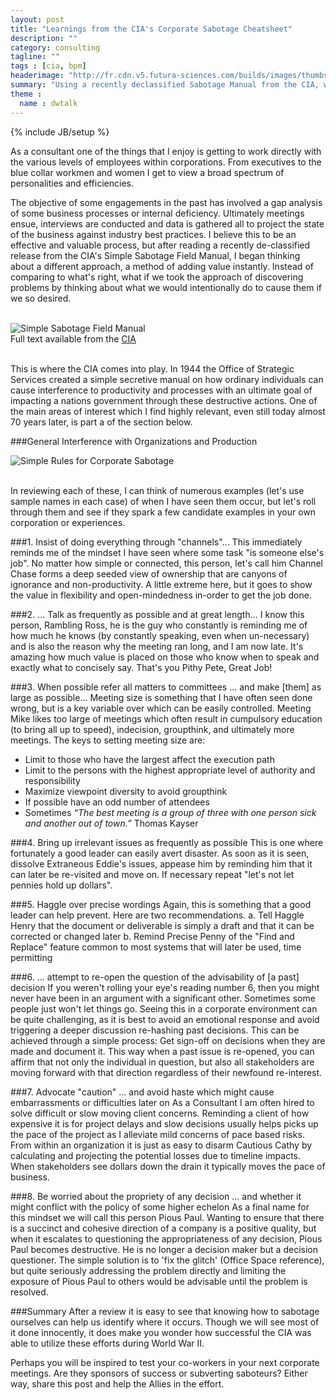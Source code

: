 ```yaml
---
layout: post
title: "Learnings from the CIA's Corporate Sabotage Cheatsheet"
description: ""
category: consulting
tagline: ""
tags : [cia, bpm]
headerimage: "http://fr.cdn.v5.futura-sciences.com/builds/images/thumbs/2/21b967d6d8_29240_station%20spatiale%201883_NASA%20Ames%20Research%20Center.jpg"
summary: "Using a recently declassified Sabotage Manual from the CIA, we can begin to understand corporate problems not by thinking about best practices, but instead thinking about destructive processes"
theme :
  name : dwtalk
---
```

{% include JB/setup %}

As a consultant one of the things that I enjoy is getting to work directly with the various levels of employees within corporations. From executives to the blue collar workmen and women I get to view a broad spectrum of personalities and efficiencies.

The objective of some engagements in the past has involved a gap analysis of some business processes or internal deficiency. Ultimately meetings ensue, interviews are conducted and data is gathered all to project the state of the business against industry best practices. I believe this to be an effective and valuable process, but after reading a recently de-classified release from the CIA's Simple Sabotage Field Manual, I began thinking about a different approach, a method of adding value instantly. Instead of comparing to what's right, what if we took the approach of discovering problems by thinking about what we would intentionally do to cause them if we so desired.

<br />
<div class="row text-center">
	<img src="{{ ASSET_PATH }}/img/title.png" class="" alt="Simple Sabotage Field Manual" /><br />
	Full text available from the <a href="https://www.cia.gov/news-information/featured-story-archive/2012-featured-story-archive/CleanedUOSSSimpleSabotage_sm.pdf">CIA</a>
</div>
<br />


This is where the CIA comes into play. In 1944 the Office of Strategic Services created a simple secretive manual on how ordinary individuals can cause interference to productivity and processes with an ultimate goal of impacting a nations government through these destructive actions. One of the main areas of interest which I find highly relevant, even still today almost 70 years later, is part a of the section below.

###General Interference with Organizations and Production
<br />
<div class="row text-center">
	<img src="{{ ASSET_PATH }}/img/corpsabotage.png" class="" alt="Simple Rules for Corporate Sabotage" />
</div>
<br />


In reviewing each of these, I can think of numerous examples (let's use sample names in each case) of when I have seen them occur, but let's roll through them and see if they spark a few candidate examples in your own corporation or experiences.

###1. Insist of doing everything through "channels"...
This immediately reminds me of the mindset I have seen where some task "is someone else's job". No matter how simple or connected, this person, let's call him Channel Chase forms a deep seeded view of ownership that are canyons of ignorance and non-productivity. A little extreme here, but it goes to show the value in flexibility and open-mindedness in-order to get the job done.

###2. ... Talk as frequently as possible and at great length...
I know this person, Rambling Ross, he is the guy who constantly is reminding me of how much he knows (by constantly speaking, even when un-necessary) and is also the reason why the meeting ran long, and I am now late. It's amazing how much value is placed on those who know when to speak and exactly what to concisely say. That's you Pithy Pete, Great Job!

###3. When possible refer all matters to committees ... and make \[them\] as large as possible...
Meeting size is something that I have often seen done wrong, but is a key variable over which can be easily controlled. Meeting Mike likes too large of meetings which often result in cumpulsory education (to bring all up to speed), indecision, groupthink, and ultimately more meetings. The keys to setting meeting size are:
*   Limit to those who have the largest affect the execution path
*   Limit to the persons with the highest appropriate level of authority and responsibility
*   Maximize viewpoint diversity to avoid groupthink
*   If possible have an odd number of attendees
*   Sometimes <i>“The best meeting is a group of three with one person sick and another out of town.”</i> Thomas Kayser

###4. Bring up irrelevant issues as frequently as possible
This is one where fortunately a good leader can easily avert disaster. As soon as it is seen, dissolve Extraneous Eddie's issues, appease him by reminding him that it can later be re-visited and move on. If necessary repeat "let's not let pennies hold up dollars".

###5. Haggle over precise wordings
Again, this is something that a good leader can help prevent. Here are two recommendations.	
a. Tell Haggle Henry that the document or deliverable is simply a draft and that it can be corrected or changed later
b. Remind Precise Penny of the "Find and Replace" feature common to most systems that will later be used, time permitting

###6. ... attempt to re-open the question of the advisability of \[a past\] decision
If you weren't rolling your eye's reading number 6, then you might never have been in an argument with a significant other. Sometimes some people just won't let things go. Seeing this in a corporate environment can be quite challenging, as it is best to avoid an emotional response and avoid triggering a deeper discussion re-hashing past decisions. This can be achieved through a simple process: Get sign-off on decisions when they are made and document it. This way when a past issue is re-opened, you can affirm that not only the individual in question, but also all stakeholders are moving forward with that direction regardless of their newfound re-interest.

###7. Advocate "caution" ... and avoid haste which might cause embarrassments or difficulties later on
As a Consultant I am often hired to solve difficult or slow moving client concerns. Reminding a client of how expensive it is for project delays and slow decisions usually helps picks up the pace of the project as I alleviate mild concerns of pace based risks. From within an organization it is just as easy to disarm Cautious Cathy by calculating and projecting the potential losses due to timeline impacts. When stakeholders see dollars down the drain it typically moves the pace of business.

###8. Be worried about the propriety of any decision ... and whether it might conflict with the policy of some higher echelon
As a final name for this mindset we will call this person Pious Paul. Wanting to ensure that there is a succinct and cohesive direction of a company is a positive quality, but when it escalates to questioning the appropriateness of any decision, Pious Paul becomes destructive. He is no longer a decision maker but a decision questioner. The simple solution is to 'fix the glitch' (Office Space reference), but quite seriously addressing the problem directly and limiting the exposure of Pious Paul to others would be advisable until the problem is resolved.


###Summary
After a review it is easy to see that knowing how to sabotage ourselves can help us identify where it occurs. Though we will see most of it done innocently, it does make you wonder how successful the CIA was able to utilize these efforts during World War II.

Perhaps you will be inspired to test your co-workers in your next corporate meetings. Are they sponsors of success or subverting saboteurs? Either way, share this post and help the Allies in the effort.


